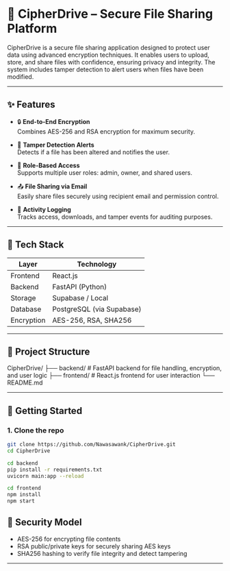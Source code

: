 # 🔐 CipherDrive – Secure File Sharing Platform

CipherDrive is a secure file sharing application designed to protect user data using advanced encryption techniques. It enables users to upload, store, and share files with confidence, ensuring privacy and integrity. The system includes tamper detection to alert users when files have been modified.

---

## ✨ Features

- 🔒 **End-to-End Encryption**  
  Combines AES-256 and RSA encryption for maximum security.

- 🛑 **Tamper Detection Alerts**  
  Detects if a file has been altered and notifies the user.

- 👥 **Role-Based Access**  
  Supports multiple user roles: admin, owner, and shared users.

- 📤 **File Sharing via Email**  
  Easily share files securely using recipient email and permission control.

- 📜 **Activity Logging**  
  Tracks access, downloads, and tamper events for auditing purposes.

---

## 🧩 Tech Stack

| Layer      | Technology           |
|------------|----------------------|
| Frontend   | React.js             |
| Backend    | FastAPI (Python)     |
| Storage    | Supabase / Local     |
| Database   | PostgreSQL (via Supabase) |
| Encryption | AES-256, RSA, SHA256 |

---

## 📁 Project Structure

CipherDrive/
├── backend/ # FastAPI backend for file handling, encryption, and user logic
├── frontend/ # React.js frontend for user interaction
└── README.md

---

## 🚀 Getting Started

### 1. Clone the repo

```bash
git clone https://github.com/Nawasawank/CipherDrive.git
cd CipherDrive

cd backend
pip install -r requirements.txt
uvicorn main:app --reload

cd frontend
npm install
npm start
```
## 🔐 Security Model
- AES-256 for encrypting file contents
- RSA public/private keys for securely sharing AES keys
- SHA256 hashing to verify file integrity and detect tampering
---
